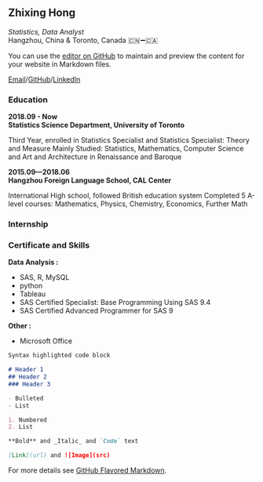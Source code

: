 ## Zhixing Hong
_Statistics, Data Analyst_    
Hangzhou, China & Toronto, Canada  🇨🇳➖🇨🇦


You can use the [editor on GitHub](https://github.com/ZhixingHong/digitalCV/edit/gh-pages/readme.md) to maintain and preview the content for your website in Markdown files.

[Email](wisteria.hong@mail.utoronto.ca)/[GitHub](https://github.com/ZhixingHong)/[LinkedIn]()

### Education

**2018.09 - Now <br /> Statistics Science Department, University of Toronto**

Third Year, enrolled in Statistics Specialist and Statistics Specialist: Theory and Measure
Mainly Studied: Statistics, Mathematics, Computer Science and Art and Architecture in Renaissance and Baroque

**2015.09—2018.06 <br /> Hangzhou Foreign Language School, CAL Center**

International High school, followed British education system
Completed 5 A-level courses: Mathematics, Physics, Chemistry, Economics, Further Math


### Internship


### Certificate and Skills

**Data Analysis :**

- SAS, R, MySQL
- python
- Tableau
- SAS Certified Specialist: Base Programming Using SAS 9.4
- SAS Certified Advanced Programmer for SAS 9

**Other :**
- Microsoft Office


```markdown
Syntax highlighted code block

# Header 1
## Header 2
### Header 3

- Bulleted
- List

1. Numbered
2. List

**Bold** and _Italic_ and `Code` text

[Link](url) and ![Image](src)
```

For more details see [GitHub Flavored Markdown](https://guides.github.com/features/mastering-markdown/).

